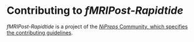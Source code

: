 # Contributing to *fMRIPost-Rapidtide*

*fMRIPost-Rapidtide* is a project of the
[*NiPreps* Community, which specifies the contributing guidelines](https://www.nipreps.org/community/).
